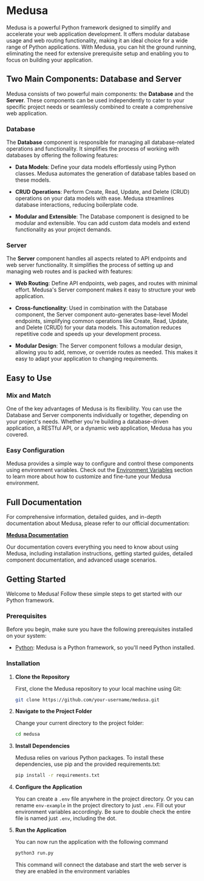 # Medusa
Medusa is a powerful Python framework designed to simplify and accelerate your web application development. It offers modular database usage and web routing functionality, making it an ideal choice for a wide range of Python applications. With Medusa, you can hit the ground running, eliminating the need for extensive prerequisite setup and enabling you to focus on building your application.


## Two Main Components: Database and Server
Medusa consists of two powerful main components: the **Database** and the **Server**. These components can be used independently to cater to your specific project needs or seamlessly combined to create a comprehensive web application.

### Database
The **Database** component is responsible for managing all database-related operations and functionality. It simplifies the process of working with databases by offering the following features:

- **Data Models**: Define your data models effortlessly using Python classes. Medusa automates the generation of database tables based on these models.

- **CRUD Operations**: Perform Create, Read, Update, and Delete (CRUD) operations on your data models with ease. Medusa streamlines database interactions, reducing boilerplate code.

- **Modular and Extensible**: The Database component is designed to be modular and extensible. You can add custom data models and extend functionality as your project demands.

### Server
The **Server** component handles all aspects related to API endpoints and web server functionality. It simplifies the process of setting up and managing web routes and is packed with features:

- **Web Routing**: Define API endpoints, web pages, and routes with minimal effort. Medusa's Server component makes it easy to structure your web application.

-  **Cross-functionality**: Used in combination with the Database component, the Server component auto-generates base-level Model endpoints, simplifying common operations like Create, Read, Update, and Delete (CRUD) for your data models. This automation reduces repetitive code and speeds up your development process.

- **Modular Design**: The Server component follows a modular design, allowing you to add, remove, or override routes as needed. This makes it easy to adapt your application to changing requirements.

## Easy to Use
### Mix and Match
One of the key advantages of Medusa is its flexibility. You can use the Database and Server components individually or together, depending on your project's needs. Whether you're building a database-driven application, a RESTful API, or a dynamic web application, Medusa has you covered.

### Easy Configuration
Medusa provides a simple way to configure and control these components using environment variables. Check out the [Environment Variables](/docs/markdown/environment_variables.md) section to learn more about how to customize and fine-tune your Medusa environment.

## Full Documentation

For comprehensive information, detailed guides, and in-depth documentation about Medusa, please refer to our official documentation:

[**Medusa Documentation**](#)

Our documentation covers everything you need to know about using Medusa, including installation instructions, getting started guides, detailed component documentation, and advanced usage scenarios.

## Getting Started

Welcome to Medusa! Follow these simple steps to get started with our Python framework.

### Prerequisites

Before you begin, make sure you have the following prerequisites installed on your system:

- [Python](https://www.python.org/downloads/): Medusa is a Python framework, so you'll need Python installed.

### Installation

1. **Clone the Repository**

   First, clone the Medusa repository to your local machine using Git:

   ```bash
   git clone https://github.com/your-username/medusa.git
   ```

2. **Navigate to the Project Folder**

    Change your current directory to the project folder:

    ```bash
    cd medusa
    ```

3. **Install Dependencies**

    Medusa relies on various Python packages. To install these dependencies, use pip and the provided requirements.txt:

    ```bash
    pip install -r requirements.txt
    ```

4. **Configure the Application**

    You can create a `.env` file anywhere in the project directory. Or you can rename `env-example` in the project directory to just `.env`. Fill out your environment variables accordingly. Be sure to double check the entire file is named just `.env`, including the dot.

5. **Run the Application**
    
    You can now run the application with the following command

    ```bash
    python3 run.py
    ```
    
    This command will connect the database and start the web server is they are enabled in the environment variables